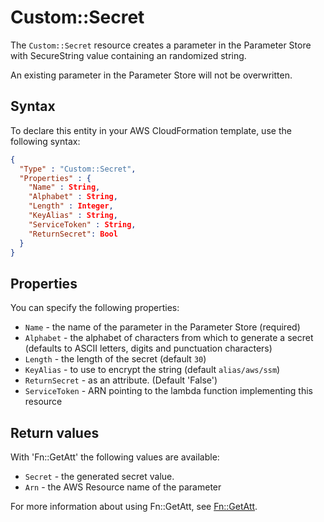 # Custom::Secret
The `Custom::Secret` resource creates a parameter in the Parameter Store with SecureString value containing an randomized string.

An existing parameter in the Parameter Store will not be overwritten.

## Syntax
To declare this entity in your AWS CloudFormation template, use the following syntax:

```json
{
  "Type" : "Custom::Secret",
  "Properties" : {
    "Name" : String,
    "Alphabet" : String,
    "Length" : Integer,
    "KeyAlias" : String,
    "ServiceToken" : String,
    "ReturnSecret": Bool
  }
}
```

## Properties
You can specify the following properties:

- `Name`  - the name of the parameter in the Parameter Store (required)
- `Alphabet` - the alphabet of characters from which to generate a secret (defaults to ASCII letters, digits and punctuation characters)
- `Length`  - the length of the secret (default `30`)
- `KeyAlias`  - to use to encrypt the string (default `alias/aws/ssm`)
- `ReturnSecret`  - as an attribute. (Default 'False')
- `ServiceToken`  - ARN pointing to the lambda function implementing this resource 

## Return values
With 'Fn::GetAtt' the following values are available:

- `Secret` - the generated secret value.
- `Arn` - the AWS Resource name of the parameter

For more information about using Fn::GetAtt, see [Fn::GetAtt](http://docs.aws.amazon.com/AWSCloudFormation/latest/UserGuide/intrinsic-function-reference-getatt.html).
